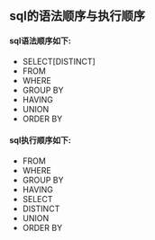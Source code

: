 ## sql的语法顺序与执行顺序

#### sql语法顺序如下:
- SELECT[DISTINCT]
- FROM
- WHERE
- GROUP BY
- HAVING
- UNION
- ORDER BY

#### sql执行顺序如下:
- FROM
- WHERE
- GROUP BY
- HAVING
- SELECT
- DISTINCT
- UNION
- ORDER BY
